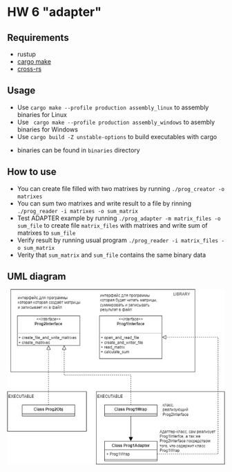 # HW 6 "adapter"

## Requirements

* rustup
* [cargo make]( https://github.com/sagiegurari/cargo-make )
* [cross-rs]( https://github.com/cross-rs/cross )

## Usage

- Use ``cargo make --profile production assembly_linux`` to assembly binaries for Linux
- Use `` cargo make --profile production assembly_windows`` to asembly binaries for Windows
- Use ``cargo build -Z unstable-options`` to build executables with cargo

* binaries can be found in ``binaries`` directory

## How to use

- You can create file filled with two matrixes by running ``./prog_creator -o matrixes``
- You can sum two matrixes and write result to a file by rinning ``./prog_reader -i matrixes -o sum_matrix``
- Test ADAPTER example by running ``./prog_adapter -m matrix_files -o sum_file`` to create file ``matrix_files`` with matrixes and write sum of matrixes to ``sum_file``
- Verify result by running usual program ``./prog_reader -i matrix_files -o sum_matrix``
- Verity that ``sum_matrix`` and ``sum_file`` contains the same binary data

## UML diagram

![](https://github.com/Kerosin3/Programming-architecture-and-patterns/blob/cargo-make/homework6_adapter_independent/pics/hw6.jpg)

